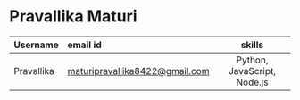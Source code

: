 # Pravallika Maturi

| Username | email id | skills |
| :----- | :-------- | :----------------: |
| Pravallika | maturipravallika8422@gmail.com | Python, JavaScript, Node.js |